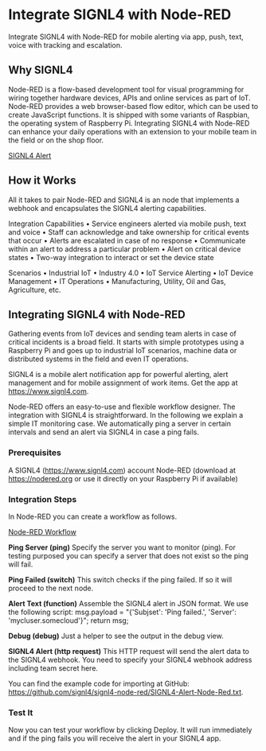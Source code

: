 # Integrate SIGNL4 with Node-RED

Integrate SIGNL4 with Node-RED for mobile alerting via app, push, text, voice with tracking and escalation.

## Why SIGNL4
Node-RED is a flow-based development tool for visual programming for wiring together hardware devices, APIs and online services as part of IoT. Node-RED provides a web browser-based flow editor, which can be used to create JavaScript functions. It is shipped with some variants of Raspbian, the operating system of Raspberry Pi.
Integrating SIGNL4 with Node-RED can enhance your daily operations with an extension to your mobile team in the field or on the shop floor.

[SIGNL4 Alert](SIGNL4-Node-Red-Screenshot.png)

## How it Works
All it takes to pair Node-RED and SIGNL4 is an node that implements a webhook and encapsulates the SIGNL4 alerting capabilities.

Integration Capabilities
•	Service engineers alerted via mobile push, text and voice
•	Staff can acknowledge and take ownership for critical events that occur
•	Alerts are escalated in case of no response
•	Communicate within an alert to address a particular problem
•	Alert on critical device states
•	Two-way integration to interact or set the device state

Scenarios
•	Industrial IoT
•	Industry 4.0
•	IoT Service Alerting
•	IoT Device Management
•	IT Operations
•	Manufacturing, Utility, Oil and Gas, Agriculture, etc.

## Integrating SIGNL4 with Node-RED

Gathering events from IoT devices and sending team alerts in case of critical incidents is a broad field. It starts with simple prototypes using a Raspberry Pi and goes up to industrial IoT scenarios, machine data or distributed systems in the field and even IT operations.

SIGNL4 is a mobile alert notification app for powerful alerting, alert management and for mobile assignment of work items. Get the app at https://www.signl4.com.

Node-RED offers an easy-to-use and flexible workflow designer. The integration with SIGNL4 is straightforward. In the following we explain a simple IT monitoring case. We automatically ping a server in certain intervals and send an alert via SIGNL4 in case a ping fails.

### Prerequisites

A SIGNL4 (https://www.signl4.com) account
Node-RED (download at https://nodered.org or use it directly on your Raspberry Pi if available)

### Integration Steps

In Node-RED you can create a workflow as follows.

[Node-RED Workflow](Node-Red.png)

**Ping Server (ping)**
Specify the server you want to monitor (ping). For testing purposed you can specify a server that does not exist so the ping will fail.

**Ping Failed (switch)**
This switch checks if the ping failed. If so it will proceed to the next node.

**Alert Text (function)**
Assemble the SIGNL4 alert in JSON format.
We use the following script:
msg.payload = "{'Subjset': 'Ping failed.', 'Server': 'mycluser.somecloud'}";
return msg;

**Debug (debug)**
Just a helper to see the output in the debug view.

**SIGNL4 Alert (http request)**
This HTTP request will send the alert data to the SIGNL4 webhook. You need to specify your SIGNL4 webhook address including team secret here.

You can find the example code for importing at GitHub: https://github.com/signl4/signl4-node-red/SIGNL4-Alert-Node-Red.txt.

### Test It

Now you can test your workflow by clicking Deploy. It will run immediately and if the ping fails you will receive the alert in your SIGNL4 app.
